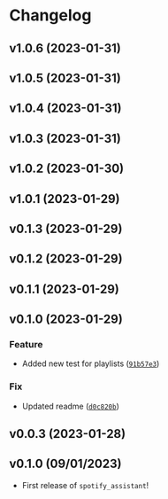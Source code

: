 # Changelog

<!--next-version-placeholder-->

## v1.0.6 (2023-01-31)


## v1.0.5 (2023-01-31)


## v1.0.4 (2023-01-31)


## v1.0.3 (2023-01-31)


## v1.0.2 (2023-01-30)


## v1.0.1 (2023-01-29)


## v0.1.3 (2023-01-29)


## v0.1.2 (2023-01-29)


## v0.1.1 (2023-01-29)


## v0.1.0 (2023-01-29)
### Feature
* Added new test for playlists ([`91b57e3`](https://github.com/UBC-MDS/spotify_assistant/commit/91b57e3eb1df8f76c197dcd417be44ae450494d1))

### Fix
* Updated readme ([`d0c820b`](https://github.com/UBC-MDS/spotify_assistant/commit/d0c820be0669359502b7111416bd6747b6d129c7))

## v0.0.3 (2023-01-28)


## v0.1.0 (09/01/2023)

- First release of `spotify_assistant`!